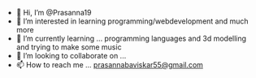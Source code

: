- 👋 Hi, I’m @Prasanna19
- 👀 I’m interested in learning programming/webdevelopment and much more 
- 🌱 I’m currently learning ... programming languages and 3d modelling and trying to make some music
- 💞️ I’m looking to collaborate on ...
- 📫 How to reach me ... prasannabaviskar55@gmail.com

<!---
Prasanna007tech/Prasanna007tech is a ✨ special ✨ repository because its `README.md` (this file) appears on your GitHub profile.
You can click the Preview link to take a look at your changes.
--->
